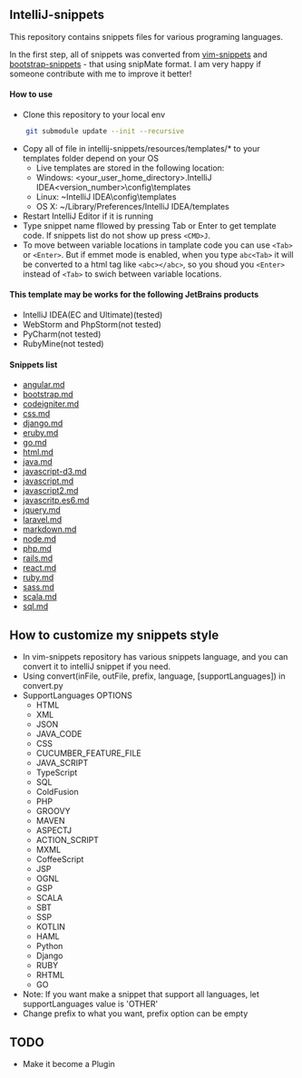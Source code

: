 ## IntelliJ-snippets
This repository contains snippets files for various programing languages.

In the first step, all of snippets was converted from [vim-snippets](https://github.com/honza/vim-snippets) and [bootstrap-snippets](https://github.com/bonsaiben/bootstrap-snippets) - that using snipMate format.
I am very happy if someone contribute with me to improve it better!
#### How to use
- Clone this repository to your local env

```bash
    git submodule update --init --recursive
```

- Copy all of file in intellij-snippets/resources/templates/* to your templates folder depend on your OS
    - Live templates are stored in the following location:
    - Windows: <your_user_home_directory>.IntelliJ IDEA<version_number>\config\templates
    - Linux: ~IntelliJ IDEA<version>\config\templates
    - OS X: ~/Library/Preferences/IntelliJ IDEA<version>/templates
- Restart IntelliJ Editor if it is running
- Type snippet name fllowed by pressing Tab or Enter to get template code. If snippets list do not show up press ```<CMD>J```.
- To move between variable locations  in tamplate code you can use ```<Tab>``` or ```<Enter>```. But if emmet mode is enabled, when you type ```abc<Tab>``` it will be converted to a html tag like ```<abc></abc>```, so you shoud you ```<Enter>``` instead of ```<Tab>``` to swich between variable locations.

#### This template may be works for the following JetBrains products
- IntelliJ IDEA(EC and Ultimate)(tested)
- WebStorm and PhpStorm(not tested)
- PyCharm(not tested)
- RubyMine(not tested)

#### Snippets list
- [angular.md](intellij-snippets/resources/documents/angular.md)
- [bootstrap.md](intellij-snippets/resources/documents/bootstrap.md)
- [codeigniter.md](intellij-snippets/resources/documents/codeigniter.md)
- [css.md](intellij-snippets/resources/documents/css.md)
- [django.md](intellij-snippets/resources/documents/django.md)
- [eruby.md](intellij-snippets/resources/documents/eruby.md)
- [go.md](intellij-snippets/resources/documents/go.md)
- [html.md](intellij-snippets/resources/documents/html.md)
- [java.md](intellij-snippets/resources/documents/java.md)
- [javascript-d3.md](intellij-snippets/resources/documents/javascript-d3.md)
- [javascript.md](intellij-snippets/resources/documents/javascript.md)
- [javascript2.md](intellij-snippets/resources/documents/javascript2)
- [javascritp.es6.md](intellij-snippets/resources/documents/javascript.es6.md)
- [jquery.md](intellij-snippets/resources/documents/jquery.md)
- [laravel.md](intellij-snippets/resources/documents/laravel.md)
- [markdown.md](intellij-snippets/resources/documents/markdown.md)
- [node.md](intellij-snippets/resources/documents/node.md)
- [php.md](intellij-snippets/resources/documents/php.md)
- [rails.md](intellij-snippets/resources/documents/rails.md)
- [react.md](intellij-snippets/resources/documents/react.md)
- [ruby.md](intellij-snippets/resources/documents/ruby.md)
- [sass.md](intellij-snippets/resources/documents/sass.md)
- [scala.md](intellij-snippets/resources/documents/scala.md)
- [sql.md](intellij-snippets/resources/documents/sql.md)


## How to customize my snippets style
- In vim-snippets repository has various snippets language, and you can convert it to intelliJ snippet if you need.
- Using convert(inFile, outFile, prefix, language, [supportLanguages]) in convert.py
- SupportLanguages OPTIONS
    - HTML
    - XML
    - JSON
    - JAVA_CODE
    - CSS
    - CUCUMBER_FEATURE_FILE
    - JAVA_SCRIPT
    - TypeScript
    - SQL
    - ColdFusion
    - PHP
    - GROOVY
    - MAVEN
    - ASPECTJ
    - ACTION_SCRIPT
    - MXML
    - CoffeeScript
    - JSP
    - OGNL
    - GSP
    - SCALA
    - SBT
    - SSP
    - KOTLIN
    - HAML
    - Python
    - Django
    - RUBY
    - RHTML
    - GO
- Note: If you want make a snippet that support all languages, let supportLanguages value is 'OTHER'
- Change prefix to what you want, prefix option can be empty

## TODO
- Make it become a Plugin
